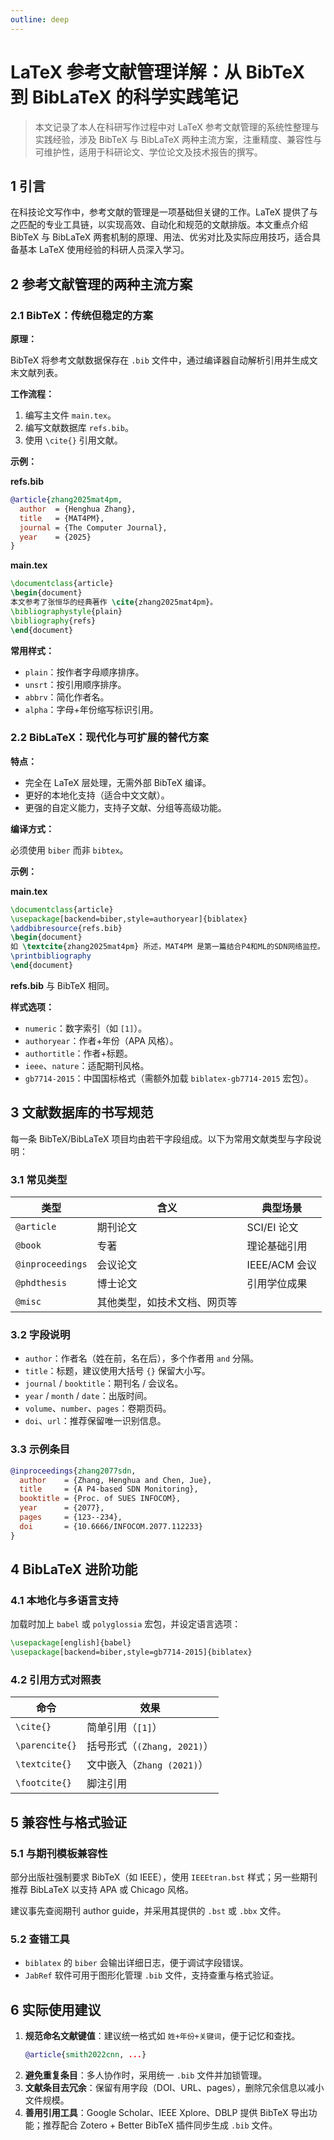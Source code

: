 ```yaml
---
outline: deep
---
```


# LaTeX 参考文献管理详解：从 BibTeX 到 BibLaTeX 的科学实践笔记

> 本文记录了本人在科研写作过程中对 LaTeX 参考文献管理的系统性整理与实践经验，涉及 BibTeX 与 BibLaTeX 两种主流方案，注重精度、兼容性与可维护性，适用于科研论文、学位论文及技术报告的撰写。

## 1 引言

在科技论文写作中，参考文献的管理是一项基础但关键的工作。LaTeX 提供了与之匹配的专业工具链，以实现高效、自动化和规范的文献排版。本文重点介绍 BibTeX 与 BibLaTeX 两套机制的原理、用法、优劣对比及实际应用技巧，适合具备基本 LaTeX 使用经验的科研人员深入学习。

## 2 参考文献管理的两种主流方案

### 2.1 BibTeX：传统但稳定的方案

**原理：**

BibTeX 将参考文献数据保存在 `.bib` 文件中，通过编译器自动解析引用并生成文末文献列表。

**工作流程：**

1. 编写主文件 `main.tex`。
2. 编写文献数据库 `refs.bib`。
3. 使用 `\cite{}` 引用文献。

**示例：**

**refs.bib**

```bibtex
@article{zhang2025mat4pm,
  author  = {Henghua Zhang},
  title   = {MAT4PM},
  journal = {The Computer Journal},
  year    = {2025}
}
```

**main.tex**

```latex
\documentclass{article}
\begin{document}
本文参考了张恒华的经典著作 \cite{zhang2025mat4pm}。
\bibliographystyle{plain}
\bibliography{refs}
\end{document}
```

**常用样式：**

- `plain`：按作者字母顺序排序。
- `unsrt`：按引用顺序排序。
- `abbrv`：简化作者名。
- `alpha`：字母+年份缩写标识引用。

### 2.2 BibLaTeX：现代化与可扩展的替代方案

**特点：**

- 完全在 LaTeX 层处理，无需外部 BibTeX 编译。
- 更好的本地化支持（适合中文文献）。
- 更强的自定义能力，支持子文献、分组等高级功能。

**编译方式：**

必须使用 `biber` 而非 `bibtex`。

**示例：**

**main.tex**

```latex
\documentclass{article}
\usepackage[backend=biber,style=authoryear]{biblatex}
\addbibresource{refs.bib}
\begin{document}
如 \textcite{zhang2025mat4pm} 所述，MAT4PM 是第一篇结合P4和ML的SDN网络监控。
\printbibliography
\end{document}
```

**refs.bib** 与 BibTeX 相同。

**样式选项：**

- `numeric`：数字索引（如 `[1]`）。
- `authoryear`：作者+年份（APA 风格）。
- `authortitle`：作者+标题。
- `ieee`、`nature`：适配期刊风格。
- `gb7714-2015`：中国国标格式（需额外加载 `biblatex-gb7714-2015` 宏包）。

## 3 文献数据库的书写规范

每一条 BibTeX/BibLaTeX 项目均由若干字段组成。以下为常用文献类型与字段说明：

### 3.1 常见类型

| 类型             | 含义                         | 典型场景      |
| ---------------- | ---------------------------- | ------------- |
| `@article`       | 期刊论文                     | SCI/EI 论文   |
| `@book`          | 专著                         | 理论基础引用  |
| `@inproceedings` | 会议论文                     | IEEE/ACM 会议 |
| `@phdthesis`     | 博士论文                     | 引用学位成果  |
| `@misc`          | 其他类型，如技术文档、网页等 |               |

### 3.2 字段说明

- `author`：作者名（姓在前，名在后），多个作者用 `and` 分隔。
- `title`：标题，建议使用大括号 `{}` 保留大小写。
- `journal` / `booktitle`：期刊名 / 会议名。
- `year` / `month` / `date`：出版时间。
- `volume`、`number`、`pages`：卷期页码。
- `doi`、`url`：推荐保留唯一识别信息。

### 3.3 示例条目

```bibtex
@inproceedings{zhang2077sdn,
  author    = {Zhang, Henghua and Chen, Jue},
  title     = {A P4-based SDN Monitoring},
  booktitle = {Proc. of SUES INFOCOM},
  year      = {2077},
  pages     = {123--234},
  doi       = {10.6666/INFOCOM.2077.112233}
}
```

## 4 BibLaTeX 进阶功能

### 4.1 本地化与多语言支持

加载时加上 `babel` 或 `polyglossia` 宏包，并设定语言选项：

```latex
\usepackage[english]{babel}
\usepackage[backend=biber,style=gb7714-2015]{biblatex}
```

### 4.2 引用方式对照表

| 命令             | 效果                  |
| -------------- | ------------------- |
| `\cite{}`      | 简单引用（`[1]`）          |
| `\parencite{}` | 括号形式（`(Zhang, 2021)`） |
| `\textcite{}`  | 文中嵌入（`Zhang (2021)`）  |
| `\footcite{}`  | 脚注引用                |


## 5 兼容性与格式验证

### 5.1 与期刊模板兼容性

部分出版社强制要求 BibTeX（如 IEEE），使用 `IEEEtran.bst` 样式；另一些期刊推荐 BibLaTeX 以支持 APA 或 Chicago 风格。

建议事先查阅期刊 author guide，并采用其提供的 `.bst` 或 `.bbx` 文件。

### 5.2 查错工具

- `biblatex` 的 `biber` 会输出详细日志，便于调试字段错误。
- `JabRef` 软件可用于图形化管理 `.bib` 文件，支持查重与格式验证。

## 6 实际使用建议

1. **规范命名文献键值**：建议统一格式如 `姓+年份+关键词`，便于记忆和查找。
    ```bibtex
    @article{smith2022cnn, ...}
    ```
2. **避免重复条目**：多人协作时，采用统一 `.bib` 文件并加锁管理。
3. **文献条目去冗余**：保留有用字段（DOI、URL、pages），删除冗余信息以减小文件规模。
4. **善用引用工具**：Google Scholar、IEEE Xplore、DBLP 提供 BibTeX 导出功能；推荐配合 Zotero + Better BibTeX 插件同步生成 `.bib` 文件。
